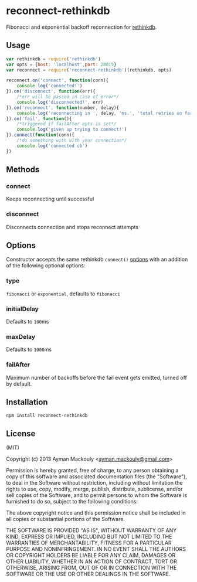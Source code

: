 # reconnect-rethinkdb

Fibonacci and exponential backoff reconnection for [rethinkdb](http://www.rethinkdb.com/).

## Usage

```js
var rethinkdb = require('rethinkdb')
var opts = {host: 'localhost',port: 28015}
var reconnect = require('reconnect-rethinkdb')(rethinkdb, opts)

reconnect.on('connect', function(conn){
	console.log('connected!')
}).on('disconnect', function(err){
    /*err will be passed in case of error*/
	console.log('disconnected!', err)
}).on('reconnect', function(number, delay){
	console.log('reconnecting in ', delay, 'ms.', 'total retries so far is ', number)
}).on('fail', function(){
    /*triggered if failAfter opts is set*/
	console.log('given up trying to connect!')
}).connect(function(conn){
    /*do something with with your connection*/
	console.log('connected cb') 
})
```
## Methods
### connect
Keeps reconnecting until successful

### disconnect
Disconnects connection and stops reconnect attempts

## Options
Constructor accepts the same rethinkdb `connect()` [options](http://www.rethinkdb.com/) with an addition of the following optional options:

### type
`fibonacci` or `exponential`, defaults to `fibonacci`

### initialDelay
Defaults to `100`ms

### maxDelay
Defaults to `1000`ms

### failAfter
Maximum number of backoffs before the fail event gets
emitted, turned off by default.



## Installation

```
npm install reconnect-rethinkdb
```

## License

(MIT)

Copyright (c) 2013 Ayman Mackouly &lt;ayman.mackouly@gmail.com&gt;

Permission is hereby granted, free of charge, to any person obtaining a copy of
this software and associated documentation files (the "Software"), to deal in
the Software without restriction, including without limitation the rights to
use, copy, modify, merge, publish, distribute, sublicense, and/or sell copies
of the Software, and to permit persons to whom the Software is furnished to do
so, subject to the following conditions:

The above copyright notice and this permission notice shall be included in all
copies or substantial portions of the Software.

THE SOFTWARE IS PROVIDED "AS IS", WITHOUT WARRANTY OF ANY KIND, EXPRESS OR
IMPLIED, INCLUDING BUT NOT LIMITED TO THE WARRANTIES OF MERCHANTABILITY,
FITNESS FOR A PARTICULAR PURPOSE AND NONINFRINGEMENT. IN NO EVENT SHALL THE
AUTHORS OR COPYRIGHT HOLDERS BE LIABLE FOR ANY CLAIM, DAMAGES OR OTHER
LIABILITY, WHETHER IN AN ACTION OF CONTRACT, TORT OR OTHERWISE, ARISING FROM,
OUT OF OR IN CONNECTION WITH THE SOFTWARE OR THE USE OR OTHER DEALINGS IN THE
SOFTWARE.